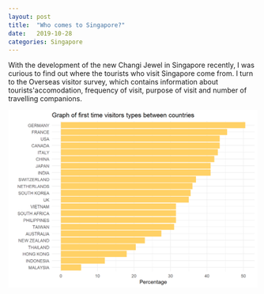 ```yaml
---
layout: post
title:  "Who comes to Singapore?"
date:   2019-10-28
categories: Singapore
---
```


With the development of the new Changi Jewel in Singapore recently, I was curious to find out where the tourists who visit Singapore come from. I turn
to the Overseas visitor survey, which contains information about tourists'accomodation, frequency of visit, purpose of visit and number of travelling
companions.

<img src="https://github.com/clintonwxy/Exploring-Data.gov.sg/blob/master/OverseasVisitorsSurvey/images/image1.png">